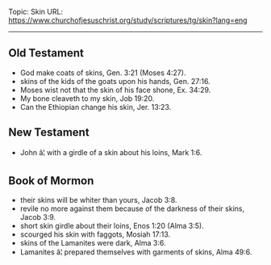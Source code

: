 Topic: Skin
URL: https://www.churchofjesuschrist.org/study/scriptures/tg/skin?lang=eng

---

## Old Testament

- God make coats of skins, Gen. 3:21 (Moses 4:27).
- skins of the kids of the goats upon his hands, Gen. 27:16.
- Moses wist not that the skin of his face shone, Ex. 34:29.
- My bone cleaveth to my skin, Job 19:20.
- Can the Ethiopian change his skin, Jer. 13:23.

## New Testament

- John â¦ with a girdle of a skin about his loins, Mark 1:6.

## Book of Mormon

- their skins will be whiter than yours, Jacob 3:8.
- revile no more against them because of the darkness of their skins, Jacob 3:9.
- short skin girdle about their loins, Enos 1:20 (Alma 3:5).
- scourged his skin with faggots, Mosiah 17:13.
- skins of the Lamanites were dark, Alma 3:6.
- Lamanites â¦ prepared themselves with garments of skins, Alma 49:6.

